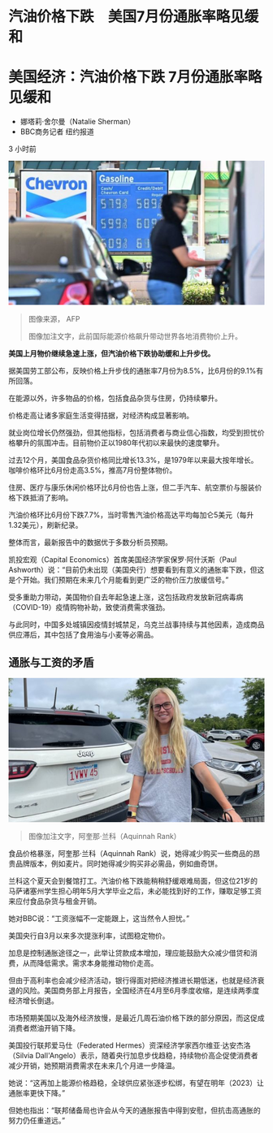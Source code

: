 # 汽油价格下跌　美国7月份通胀率略见缓和


#  美国经济：汽油价格下跌 7月份通胀率略见缓和

  * 娜塔莉·舍尔曼（Natalie Sherman） 
  * BBC商务记者 纽约报道 

3 小时前

![美国加州洛杉矶郡蒙特雷帕克市（蒙市）某加油站的价格牌版（19/7/2022）](_126276396_gettyimages-1242002475.jpg)

> 图像来源，  AFP
>
> 图像加注文字，此前国际能源价格飙升带动世界各地消费物价上升。

**美国上月物价继续急速上涨，但汽油价格下跌协助缓和上升步伐。**

据美国劳工部公布，反映价格上升步伐的通胀率7月份为8.5%，比6月份的9.1%有所回落。

在能源以外，许多物品的价格，包括食品杂货与住房，仍持续攀升。

价格走高让诸多家庭生活变得拮据，对经济构成显著影响。

就业岗位增长仍然强劲，但其他指标，包括消费者与商业信心指数，均受到担忧价格攀升的氛围冲击。目前物价正以1980年代初以来最快的速度攀升。

过去12个月，美国食品杂货价格同比增长13.3%，是1979年以来最大按年增长。咖啡价格环比6月份走高3.5%，推高7月份整体物价。

住房、医疗与康乐休闲价格环比6月份也告上涨，但二手汽车、航空票价与服装价格下跌抵消了影响。

汽油价格环比6月份下跌7.7%，当时零售汽油价格高达平均每加仑5美元（每升1.32美元），刷新纪录。

整体而言，最新报告中的数据优于多数分析员预期。

凯投宏观（Capital Economics）首席美国经济学家保罗·阿什沃斯（Paul Ashworth）说：“目前仍未出现（美国央行）想要看到有意义的通胀率下跌，但这是个开始。我们预期在未来几个月能看到更广泛的物价压力放缓信号。”

受多重助力带动，美国物价自去年起急速上涨，这包括政府发放新冠病毒病（COVID-19）疫情购物补助，致使消费需求强劲。

与此同时，中国多处城镇因疫情封城禁足，乌克兰战事持续与其他因素，造成商品供应滞后，其中包括了食用油与小麦等必需品。

##  通胀与工资的矛盾

![阿奎那·兰科](_126272880_whatsubject.jpg)

> 图像加注文字，阿奎那·兰科（Aquinnah Rank）

食品价格暴涨，阿奎那·兰科（Aquinnah Rank）说，她得减少购买一些商品的昂贵品牌版本，例如麦片。同时她得减少购买非必需品，例如曲奇饼。

兰科这个夏天会到餐馆打工。汽油价格下跌能稍稍舒缓艰难局面，但这位21岁的马萨诸塞州学生担心明年5月大学毕业之后，未必能找到好的工作，赚取足够工资来应付食品杂货与租金开销。

她对BBC说：“工资涨幅不一定能跟上，这当然令人担忧。”

美国央行自3月以来多次提涨利率，试图稳定物价。

加息是控制通胀途径之一，此举让贷款成本增加，理应能鼓励大众减少借贷和消费，从而降低需求。需求本身能推动物价走高。

但由于高利率也会减少经济活动，银行得面对把经济推进长期低迷，也就是经济衰退的风险。美国商务部上月报告，全国经济在4月至6月季度收缩，是连续两季度经济增长倒退。

市场预期美国以及海外经济放慢，是最近几周石油价格下跌的部分原因，而这促成消费者燃油开销下降。

美国投行联邦爱马仕（Federated Hermes）资深经济学家西尔维亚·达安杰洛（Silvia Dall'Angelo）表示，随着央行加息步伐趋稳，持续物价高企促使消费者减少开销，她预期消费需求在未来几个月进一步降温。

她说：“这再加上能源价格趋稳，全球供应紧张逐步松绑，有望在明年（2023）让通胀率更快下降。”

但她也指出：“联邦储备局也许会从今天的通胀报告中得到安慰，但抗击高通胀的努力仍任重道远。”


